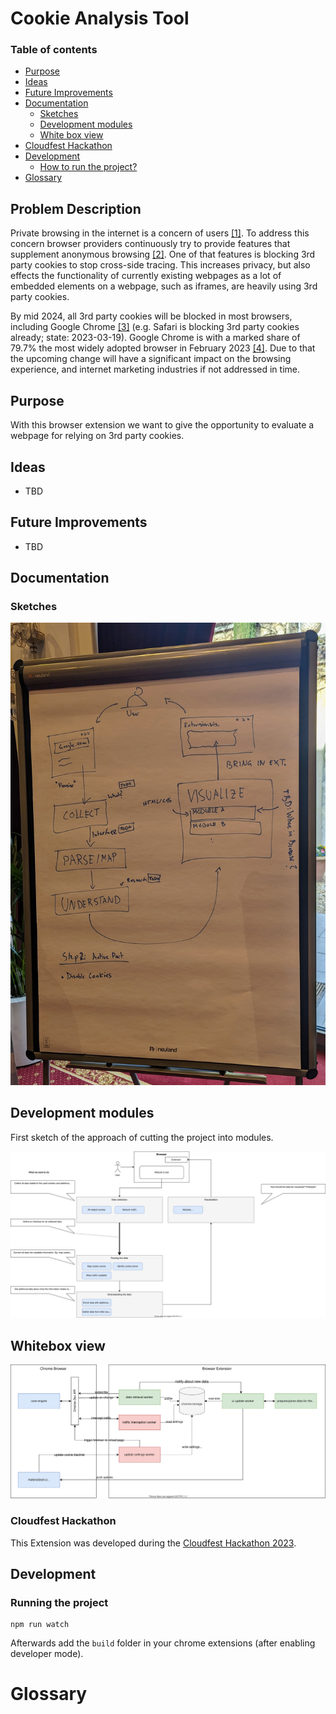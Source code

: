# Cookie Analysis Tool


### Table of contents

<!--ts-->
* [Purpose](#purpose)
* [Ideas](#ideas)
* [Future Improvements](#future-improvements)
* [Documentation](#documentation)
  * [Sketches](#sketches)
  * [Development modules](#development-modules)
  * [White box view](#whitebox-view)
* [Cloudfest Hackathon](#cloudfest-hackathon)
* [Development](#development)
  * [How to run the project?](#running-the-project)
* [Glossary](#glossary)
<!--te-->

## Problem Description
Private browsing in the internet is a concern of users [[1]]( https://www.statista.com/statistics/617422/online-privacy-measures-worldwide/ ). To address this concern browser providers continuously try to provide features that supplement anonymous browsing [[2]]( https://educatedguesswork.org/posts/private-browsing/ ).
One of that features is blocking 3rd party cookies to stop cross-side tracing.
This increases privacy, but also effects the functionality of currently existing webpages as a lot of embedded elements on a webpage, such as iframes, are heavily using 3rd party cookies.

By mid 2024, all 3rd party cookies will be blocked in most browsers, including Google Chrome [[3]]( https://privacysandbox.com/open-web/#the-privacy-sandbox-timeline ) (e.g. Safari is blocking 3rd party cookies already; state: 2023-03-19). 
Google Chrome is with a marked share of 79.7% the most widely adopted browser in February 2023 [[4]]( https://www.w3schools.com/browsers/ ). Due to that the upcoming change will have a significant impact on the browsing experience,
and internet marketing industries if not addressed in time.

## Purpose
With this browser extension we want to give the opportunity to evaluate a webpage for relying on 3rd party cookies.

## Ideas
- TBD

## Future Improvements
- TBD

## Documentation
### Sketches

![Sketch](docs/images/workflow_drawing.jpg)

## Development modules

First sketch of the approach of cutting the project into modules.

![Modules](docs/architecture/charts/modules.svg)

## Whitebox view

![Whitebox](docs/architecture/charts/whitebox_view.svg)


### Cloudfest Hackathon
This Extension was developed during the [Cloudfest Hackathon 2023](https://www.cloudfest.com/hackathon). 

## Development

### Running the project

```shell
npm run watch
```
Afterwards add the `build` folder in your chrome extensions (after enabling developer mode). 

# Glossary
